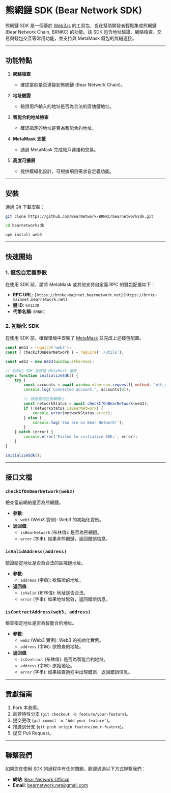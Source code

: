 # 熊網鏈 SDK (Bear Network SDK)

熊網鏈 SDK 是一個基於 [Web3.js](https://web3js.readthedocs.io/) 的工具包，旨在幫助開發者輕鬆集成熊網鏈 (Bear Network Chain, BRNKC) 的功能。該 SDK 包含地址驗證、網絡檢查、交易與錢包交互等常用功能，並支持與 MetaMask 錢包的無縫連接。

---

## 功能特點

1. **網絡檢查**
   - 確認當前是否連接到熊網鏈 (Bear Network Chain)。

2. **地址驗證**
   - 驗證用戶輸入的地址是否為合法的區塊鏈地址。

3. **智能合約地址檢查**
   - 確認指定的地址是否為智能合約地址。

4. **MetaMask 支援**
   - 通過 MetaMask 完成帳戶連接和交易。

5. **高度可擴展**
   - 提供模組化設計，可根據項目需求自定義功能。

---

## 安裝

通過 Git 下載安裝：

```bash
git clone https://github.com/BearNetwork-BRNKC/bearnetworksdk.git

cd bearnetworksdk

npm install web3
```

---

## 快速開始

### 1. 錢包自定義參數

在使用 SDK 前，請將 MetaMask 或其他支持自定義 RPC 的錢包配置如下：

- **RPC URL**: `[https://brnkc-mainnet.bearnetwork.net](https://brnkc-mainnet.bearnetwork.net)`
- **鏈 ID**: `641230`
- **代幣名稱**: `BRNKC`

### 2. 初始化 SDK

在使用 SDK 前，確保環境中安裝了 [MetaMask](https://metamask.io/) 並完成上述錢包配置。

```javascript
const Web3 = require('web3');
const { checkIfOnBearNetwork } = require('./utils');

const web3 = new Web3(window.ethereum);

// 初始化 SDK 並檢查 MetaMask 連接
async function initializeSdk() {
    try {
        const accounts = await window.ethereum.request({ method: 'eth_requestAccounts' });
        console.log('Connected account:', accounts[0]);

        // 檢查是否在熊網鏈上
        const networkStatus = await checkIfOnBearNetwork(web3);
        if (!networkStatus.isBearNetwork) {
            console.error(networkStatus.error);
        } else {
            console.log('You are on Bear Network!');
        }
    } catch (error) {
        console.error('Failed to initialize SDK:', error);
    }
}

initializeSdk();
```

---

## 接口文檔

### `checkIfOnBearNetwork(web3)`
檢查當前網絡是否為熊網鏈。

- **參數**: 
  - `web3` (Web3 實例): Web3 的初始化實例。
- **返回值**:
  - `isBearNetwork` (布林值): 是否為熊網鏈。
  - `error` (字串): 如果非熊網鏈，返回錯誤信息。

### `isValidAddress(address)`
驗證給定地址是否為合法的區塊鏈地址。

- **參數**: 
  - `address` (字串): 欲驗證的地址。
- **返回值**:
  - `isValid` (布林值): 地址是否合法。
  - `error` (字串): 如果地址無效，返回錯誤信息。

### `isContractAddress(web3, address)`
檢查指定地址是否為智能合約地址。

- **參數**: 
  - `web3` (Web3 實例): Web3 的初始化實例。
  - `address` (字串): 欲檢查的地址。
- **返回值**:
  - `isContract` (布林值): 是否為智能合約地址。
  - `address` (字串): 原始地址。
  - `error` (字串): 如果檢查過程中出現錯誤，返回錯誤信息。

---

## 貢獻指南

1. Fork 本倉庫。
2. 創建特性分支 (`git checkout -b feature/your-feature`)。
3. 提交更改 (`git commit -m 'Add your feature'`)。
4. 推送到分支 (`git push origin feature/your-feature`)。
5. 提交 Pull Request。

---

## 聯繫我們

如果您在使用 SDK 的過程中有任何問題，歡迎通過以下方式聯繫我們：

- **網站**: [Bear Network Official](https://bearnetwork.net/)
- **Email**: bearnetwork.net@gmail.com
